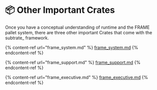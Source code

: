 # 📦 Other Important Crates

Once you have a conceptual understanding of runtime and the FRAME pallet system, there are three other important Crates that come with the subtrate\_ framework.

{% content-ref url="frame_system.md" %}
[frame\_system.md](frame\_system.md)
{% endcontent-ref %}

{% content-ref url="frame_support.md" %}
[frame\_support.md](frame\_support.md)
{% endcontent-ref %}

{% content-ref url="frame_executive.md" %}
[frame\_executive.md](frame\_executive.md)
{% endcontent-ref %}

